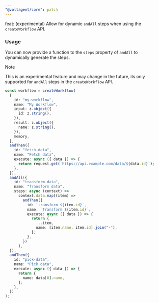 ```yaml
---
"@voltagent/core": patch
---
```


feat: (experimental) Allow for dynamic `andAll` steps when using the `createWorkflow` API.

### Usage

You can now provide a function to the `steps` property of `andAll` to dynamically generate the steps.

> [!NOTE]
> This is an experimental feature and may change in the future, its only supported for `andAll` steps in the `createWorkflow` API.

```typescript
const workflow = createWorkflow(
  {
    id: "my-workflow",
    name: "My Workflow",
    input: z.object({
      id: z.string(),
    }),
    result: z.object({
      name: z.string(),
    }),
    memory,
  },
  andThen({
    id: "fetch-data",
    name: "Fetch data",
    execute: async ({ data }) => {
      return request.get(`https://api.example.com/data/${data.id}`);
    },
  }),
  andAll({
    id: "transform-data",
    name: "Transform data",
    steps: async (context) =>
      context.data.map((item) =>
        andThen({
          id: `transform-${item.id}`,
          name: `Transform ${item.id}`,
          execute: async ({ data }) => {
            return {
              ...item,
              name: [item.name, item.id].join("-"),
            };
          },
        })
      ),
  }),
  andThen({
    id: "pick-data",
    name: "Pick data",
    execute: async ({ data }) => {
      return {
        name: data[0].name,
      };
    },
  })
);
```
